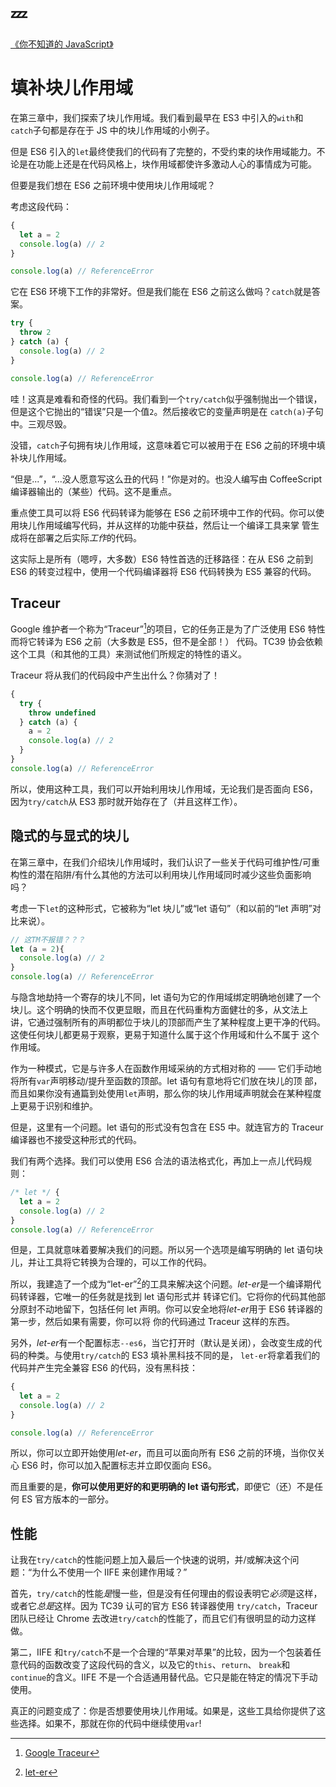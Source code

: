 # :zzz:

[《你不知道的 JavaScript》](https://github.com/ZXheart/You-Dont-Know-JS/blob/1ed-zh-CN/scope%20%26%20closures/apB.md)

# 填补块儿作用域

在第三章中，我们探索了块儿作用域。我们看到最早在 ES3 中引入的`with`和`catch`子句都是存在于 JS 中的块儿作用域的小例子。

但是 ES6 引入的`let`最终使我们的代码有了完整的，不受约束的块作用域能力。不论是在功能上还是在代码风格上，块作用域都使许多激动人心的事情成为可能。

但要是我们想在 ES6 之前环境中使用块儿作用域呢？

考虑这段代码：

```javascript
{
  let a = 2
  console.log(a) // 2
}

console.log(a) // ReferenceError
```

它在 ES6 环境下工作的非常好。但是我们能在 ES6 之前这么做吗？`catch`就是答案。

```javascript
try {
  throw 2
} catch (a) {
  console.log(a) // 2
}

console.log(a) // ReferenceError
```

哇！这真是难看和奇怪的代码。我们看到一个`try/catch`似乎强制抛出一个错误，但是这个它抛出的“错误”只是一个值`2`。然后接收它的变量声明是在
`catch(a)`子句中。三观尽毁。

没错，`catch`子句拥有块儿作用域，这意味着它可以被用于在 ES6 之前的环境中填补块儿作用域。

“但是...”，“...没人愿意写这么丑的代码！”你是对的。也没人编写由 CoffeeScript 编译器输出的（某些）代码。这不是重点。

重点使工具可以将 ES6 代码转译为能够在 ES6 之前环境中工作的代码。你可以使用块儿作用域编写代码，并从这样的功能中获益，然后让一个编译工具来掌
管生成将在部署之后实际*工作*的代码。

这实际上是所有（嗯哼，大多数）ES6 特性首选的迁移路径：在从 ES6 之前到 ES6 的转变过程中，使用一个代码编译器将 ES6 代码转换为 ES5 兼容的代码。

## Traceur

Google 维护者一个称为“Traceur”[^note-traceur]的项目，它的任务正是为了广泛使用 ES6 特性而将它转译为 ES6 之前（大多数是 ES5，但不是全部！）
代码。TC39 协会依赖这个工具（和其他的工具）来测试他们所规定的特性的语义。

Traceur 将从我们的代码段中产生出什么？你猜对了！

```javascript
{
  try {
    throw undefined
  } catch (a) {
    a = 2
    console.log(a) // 2
  }
}
console.log(a) // ReferenceError
```

所以，使用这种工具，我们可以开始利用块儿作用域，无论我们是否面向 ES6，因为`try/catch`从 ES3 那时就开始存在了（并且这样工作）。

## 隐式的与显式的块儿

在第三章中，在我们介绍块儿作用域时，我们认识了一些关于代码可维护性/可重构性的潜在陷阱/有什么其他的方法可以利用块儿作用域同时减少这些负面影响吗？

考虑一下`let`的这种形式，它被称为“let 块儿”或“let 语句”（和以前的“let 声明”对比来说）。

```javascript
// 这TM不报错？？？
let (a = 2){
  console.log(a) // 2
}
console.log(a) // ReferenceError
```

与隐含地劫持一个寄存的块儿不同，let 语句为它的作用域绑定明确地创建了一个块儿。这个明确的快而不仅更显眼，而且在代码重构方面健壮的多，从文法上
讲，它通过强制所有的声明都位于块儿的顶部而产生了某种程度上更干净的代码。这使任何块儿都更易于观察，更易于知道什么属于这个作用域和什么不属于
这个作用域。

作为一种模式，它是与许多人在函数作用域采纳的方式相对称的 —— 它们手动地将所有`var`声明移动/提升至函数的顶部。let 语句有意地将它们放在块儿的顶
部，而且如果你没有通篇到处使用`let`声明，那么你的块儿作用域声明就会在某种程度上更易于识别和维护。

但是，这里有一个问题。let 语句的形式没有包含在 ES5 中。就连官方的 Traceur 编译器也不接受这种形式的代码。

我们有两个选择。我们可以使用 ES6 合法的语法格式化，再加上一点儿代码规则：

```javascript
/* let */ {
  let a = 2
  console.log(a) // 2
}
console.log(a) // ReferenceError
```

但是，工具就意味着要解决我们的问题。所以另一个选项是编写明确的 let 语句块儿，并让工具将它转换为合理的，可以工作的代码。

所以，我建造了一个成为“let-er”[^note-let-er]的工具来解决这个问题。*let-er*是一个编译期代码转译器，它唯一的任务就是找到 let 语句形式并
转译它们。它将你的代码其他部分原封不动地留下，包括任何 let 声明。你可以安全地将*let-er*用于 ES6 转译器的第一步，然后如果有需要，你可以将
你的代码通过 Traceur 这样的东西。

另外，*let-er*有一个配置标志`--es6`，当它打开时（默认是关闭），会改变生成的代码的种类。与使用`try/catch`的 ES3 填补黑科技不同的是，
`let-er`将拿着我们的代码并产生完全兼容 ES6 的代码，没有黑科技：

```javascript
{
  let a = 2
  console.log(a) // 2
}

console.log(a) // ReferenceError
```

所以，你可以立即开始使用*let-er*，而且可以面向所有 ES6 之前的环境，当你仅关心 ES6 时，你可以加入配置标志并立即仅面向 ES6。

而且重要的是，**你可以使用更好的和更明确的 let 语句形式**，即便它（还）不是任何 ES 官方版本的一部分。

## 性能

让我在`try/catch`的性能问题上加入最后一个快速的说明，并/或解决这个问题：“为什么不使用一个 IIFE 来创建作用域？”

首先，`try/catch`的性能*是*慢一些，但是没有任何理由的假设表明它*必须*是这样，或者它*总是*这样。因为 TC39 认可的官方 ES6 转译器使用
`try/catch`，Traceur 团队已经让 Chrome 去改进`try/catch`的性能了，而且它们有很明显的动力这样做。

第二，IIFE 和`try/catch`不是一个合理的“苹果对苹果”的比较，因为一个包装着任意代码的函数改变了这段代码的含义，以及它的`this`、`return`、
`break`和`continue`的含义。IIFE 不是一个合适通用替代品。它只是能在特定的情况下手动使用。

真正的问题变成了：你是否想要使用块儿作用域。如果是，这些工具给你提供了这些选择。如果不，那就在你的代码中继续使用`var`!

[^note-traceur]: [Google Traceur](https://github.com/google/traceur-compiler)
[^note-let-er]: [let-er](https://github.com/getify/let-er)
